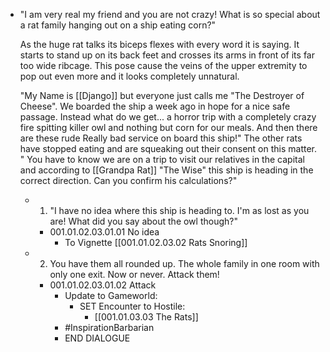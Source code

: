 - "I am very real my friend and you are not crazy! What is so special about a rat family hanging out on a ship eating corn?"
  
  As the huge rat talks its biceps flexes with every word it is saying. It starts to stand up on its back feet and crosses its arms in front of its far too wide ribcage. This pose cause the veins of the upper extremity to pop out even more and it looks completely unnatural.
  
  "My Name is [[Django]] but everyone just calls me "The Destroyer of Cheese". We boarded the ship a week ago in hope for a nice safe passage. Instead what do we get... a horror trip with a completely crazy fire spitting killer owl and nothing but corn for our meals. And then there are these rude Really bad service on board this ship!" The other rats have stopped eating and are squeaking out their consent on this matter. " You have to know we are on a trip to visit our relatives in the capital and according to [[Grandpa Rat]] "The Wise" this ship is heading in the correct direction. Can you confirm his calculations?"
	- 1. "I have no idea where this ship is heading to. I'm as lost as you are! What did you say about the owl though?"
		- 001.01.02.03.01.01 No idea
			- To Vignette [[001.01.02.03.02 Rats Snoring]]
	- 2. You have them all rounded up. The whole family in one room with only one exit. Now or never. Attack them!
		- 001.01.02.03.01.02 Attack
			- Update to Gameworld:
				- SET Encounter to Hostile:
					- [[001.01.03.03 The Rats]]
			- #InspirationBarbarian
			- END DIALOGUE